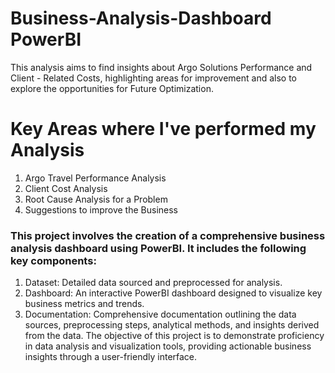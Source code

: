 # Business-Analysis-Dashboard PowerBI
This analysis aims to find insights about Argo Solutions Performance and Client - Related Costs, highlighting areas for improvement and also to explore the opportunities for Future Optimization. 

# Key Areas where I've performed my Analysis
1. Argo Travel Performance Analysis
2. Client Cost Analysis
3. Root Cause Analysis for a Problem
4. Suggestions to improve the Business

### This project involves the creation of a comprehensive business analysis dashboard using PowerBI. It includes the following key components:
1. Dataset: Detailed data sourced and preprocessed for analysis.
2. Dashboard: An interactive PowerBI dashboard designed to visualize key business metrics and trends.
3. Documentation: Comprehensive documentation outlining the data sources, preprocessing steps, analytical methods, and insights derived from the data.
The objective of this project is to demonstrate proficiency in data analysis and visualization tools, providing actionable business insights through a user-friendly interface.
